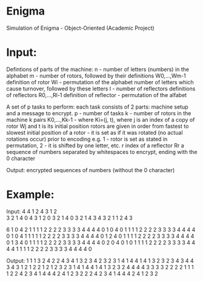 # Enigma
Simulation of Enigma - Object-Oriented (Academic Project)

# Input:
Defintions of parts of the machine:
n - number of letters (numbers) in the alphabet
m - number of rotors, followed by their definitions W0,...,Wm-1
  definition of rotor Wi - permutation of the alphabet
  number of letters which cause turnover, followed by these letters
l - number of reflectors
definitions of reflectors R0,...,Rl-1
  definition of reflector - permutation of the alfabet

A set of p tasks to perform:
each task consists of 2 parts: machine setup and a message to encrypt.
p - number of tasks
k - number of rotors in the machine
k pairs K0,...,Kk-1 - where Ki=(j, t), where j is an index of a copy of rotor Wj and t is its initial position
rotors are given in order from fastest to slowest
initial position of a rotor - it is set as if it was rotated (no actual rotations occur) prior to encoding
e.g. 1 - rotor is set as stated in permutation, 2 - it is shifted by one letter, etc.
r index of a reflector Rr
a sequence of numbers separated by whitespaces to encrypt, ending with the 0 character

Output:
encrypted sequences of numbers (without the 0 character)

# Example:
Input:
4
4
1 2 4 3
1 2  
3 2 1 4 
0
4 3 1 2
0
3 2 1 4
0
3
2 1 4 3
4 3 2 1
1 2 4 3

6
1 0 4 2
1 1 1 1 2 2 2 2 3 3 3 3 4 4 4 4 0
1 0 4 0
1 1 1 1 2 2 2 2 3 3 3 3 4 4 4 4 0
1 0 4 1
1 1 1 1 2 2 2 2 3 3 3 3 4 4 4 4 0 
1 2 4 0
1 1 1 1 2 2 2 2 3 3 3 3 4 4 4 4 0
1 3 4 0
1 1 1 1 2 2 2 2 3 3 3 3 4 4 4 4 0
2 0 4 0 1 0
1 1 1 1 2 2 2 2 3 3 3 3 4 4 4 4 1 1 1 1 2 2 2 2 3 3 3 3 4 4 4 4 0

Output:
1 1 1 3 2 4 2 2 4 3 4 1 3 2 3 4
2 3 2 3 1 4 1 4 4 1 4 1 3 2 3 2
3 4 3 4 4 3 4 3 1 2 1 2 2 1 2 1
2 3 2 3 1 4 1 4 4 1 4 1 3 2 3 2
4 4 4 4 3 3 3 3 2 2 2 2 1 1 1 1
2 2 4 2 3 4 1 4 4 4 2 4 1 2 3 2 2 2 4 2 3 4 1 4 4 4 2 4 1 2 3 2 
